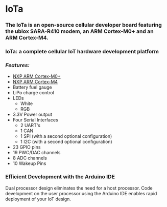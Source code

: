 # IoTa
### The IoTa is an open-source cellular developer board featuring the ublox SARA-R410 modem, an ARM Cortex-M0+ and an ARM Cortex-M4.
### IoTa: a complete cellular IoT hardware development platform
### *Features:*
- [NXP ARM Cortex-M0+](https://www.nxp.com/products/processors-and-microcontrollers/arm-microcontrollers/general-purpose-mcus/kl-series-cortex-m0-plus/kinetis-kl1x-48-mhz-mainstream-small-ultra-low-power-microcontrollers-mcus-based-on-arm-cortex-m0-plus-core:KL1x)
- [NXP ARM Cortex-M4](https://www.nxp.com/products/processors-and-microcontrollers/arm-microcontrollers/general-purpose-mcus/k-series-cortex-m4/k2x-usb/kinetis-k22-120-mhz-cost-effective-full-speed-usb-microcontrollers-mcus-based-on-arm-cortex-m4-core:K22_120)
- Battery fuel gauge
- LiPo charge control
- LEDs
  -  White
  -  RGB
- 3.3V Power output
- Four Serial Interfaces
  - 2 UART's
  - 1 CAN
  - 1 SPI (with a second optional configuration)
  - 1 I2C (with a second optional configuration)
- 23 GPIO pins
- 19 PWC/DAC channels
- 8 ADC channels
- 10 Wakeup Pins
 ### Efficient Development with the Arduino IDE 
Dual processor design eliminates the need for a host processor. Code development on the user processor using the Arduino IDE enables rapid deployment of your IoT design. 

